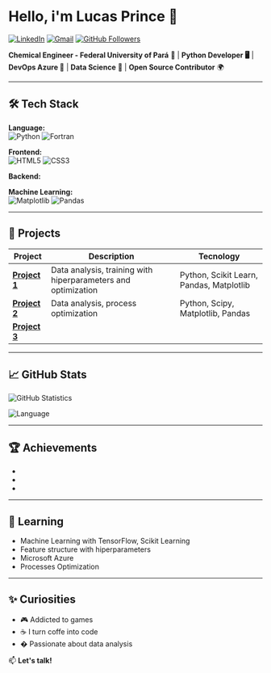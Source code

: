 # Hello, i'm Lucas Prince 👋

[![LinkedIn](https://img.shields.io/badge/LinkedIn-0077B5?style=for-the-badge&logo=linkedin&logoColor=white)](https://www.linkedin.com/in/lucas-s-prince/)
[![Gmail](https://img.shields.io/badge/Gmail-D14836?style=for-the-badge&logo=gmail&logoColor=white)](princeoratores@gmail.com)
[![GitHub Followers](https://img.shields.io/github/followers/seuuser?style=for-the-badge)](https://github.com/alamoprince)

**Chemical Engineer - Federal University of Pará** 🧪 |
**Python Developer 🖥️** | **DevOps Azure 🧰** |
 **Data Science** 🚀 | **Open Source Contributor** 🌍

---

## 🛠️ Tech Stack

**Language:**  
![Python](https://img.shields.io/badge/Python-3776AB?style=flat-square&logo=python&logoColor=white)
![Fortran](https://img.shields.io/badge/Fortran-%23734F96.svg?style=for-the-badge&logo=fortran&logoColor=white)

**Frontend:**  
![HTML5](https://img.shields.io/badge/HTML5-E34F26?style=flat-square&logo=html5&logoColor=white)
![CSS3](https://img.shields.io/badge/CSS3-1572B6?style=flat-square&logo=css3&logoColor=white)

**Backend:**  


**Machine Learning:**  
![Matplotlib](https://img.shields.io/badge/Matplotlib-%23ffffff.svg?style=for-the-badge&logo=Matplotlib&logoColor=black)
![Pandas](https://img.shields.io/badge/pandas-%23150458.svg?style=for-the-badge&logo=pandas&logoColor=white)

---

## 📌 Projects

| Project | Description | Tecnology |
|---------|-----------|-------------|
| **[Project 1](https://github.com/alamoprince/futebol-analytics)** | Data analysis, training with hiperparameters and optimization | Python, Scikit Learn, Pandas, Matplotlib |
| **[Project 2](https://github.com/methanol_plant)** | Data analysis, process optimization | Python, Scipy, Matplotlib, Pandas |
| **[Project 3](https://github.com/link)** |  |  |

---

## 📈 GitHub Stats

![GitHub Statistics](https://github-readme-stats.vercel.app/api?username=alamoprince&show_icons=true&theme=radical)

![Language](https://github-readme-stats.vercel.app/api/top-langs/?username=alamoprince&layout=compact&theme=dark)

---

## 🏆 Achievements

- 
- 
- 

---

## 🌱 Learning

- Machine Learning with TensorFlow, Scikit Learning
- Feature structure with hiperparameters
- Microsoft Azure
- Processes Optimization

---

## ✨ Curiosities

- 🎮 Addicted to games
- ☕ I turn coffe into code
- � Passionate about data analysis

📫 **Let's talk!**
